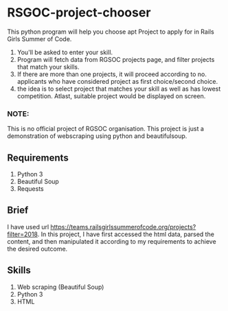 # RSGOC-project-chooser 
This python program will help you choose apt Project to apply for in Rails Girls Summer of Code. 
1) You'll be asked to enter your skill.
2) Program will fetch data from RGSOC projects page, and filter projects that match your skills.
3) If there are more than one projects, it will proceed according to no. applicants who have considered project as first choice/second choice. 
4) the idea is to select project that matches your skill as well as has lowest competition. Atlast, suitable project would be displayed on screen.

### NOTE:
This is no official project of RGSOC organisation. This project is just a demonstration of webscraping using python and beautifulsoup.

Requirements
------------
1. Python 3
2. Beautiful Soup
3. Requests

Brief
-----

I have used url https://teams.railsgirlssummerofcode.org/projects?filter=2018. 
In this project, I have first accessed the html data, parsed the content, and then manipulated it according to my requirements to achieve the desired outcome.

Skills
------
1. Web scraping (Beautiful Soup)
2. Python 3
3. HTML

